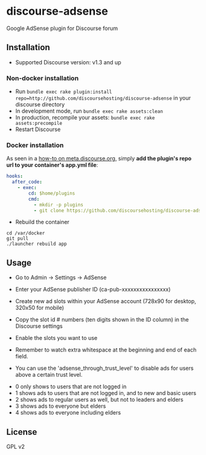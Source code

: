 # discourse-adsense

Google AdSense plugin for Discourse forum

## Installation

* Supported Discourse version: v1.3 and up

### Non-docker installation

* Run `bundle exec rake plugin:install repo=http://github.com/discoursehosting/discourse-adsense` in your discourse directory
* In development mode, run `bundle exec rake assets:clean`
* In production, recompile your assets: `bundle exec rake assets:precompile`
* Restart Discourse

### Docker installation

As seen in a [how-to on meta.discourse.org](https://meta.discourse.org/t/advanced-troubleshooting-with-docker/15927#Example:%20Install%20a%20plugin), simply **add the plugin's repo url to your container's app.yml file**:

```yml
hooks:
  after_code:
    - exec:
        cd: $home/plugins
        cmd:
          - mkdir -p plugins
          - git clone https://github.com/discoursehosting/discourse-adsense.git
```
* Rebuild the container

```
cd /var/docker
git pull
./launcher rebuild app
```


## Usage

* Go to Admin -> Settings -> AdSense
* Enter your AdSense publisher ID (ca-pub-xxxxxxxxxxxxxxxx)
* Create new ad slots within your AdSense account (728x90 for desktop, 320x50 for mobile)
* Copy the slot id # numbers (ten digits shown in the ID column) in the Discourse settings
* Enable the slots you want to use
* Remember to watch extra whitespace at the beginning and end of each field.

* You can use the 'adsense_through_trust_level' to disable ads for users above a certain trust level. 
 - 0 only shows to users that are not logged in
 - 1 shows ads to users that are not logged in, and to new and basic users
 - 2 shows ads to regular users as well, but not to leaders and elders
 - 3 shows ads to everyone but elders
 - 4 shows ads to everyone including elders
 
## License

GPL v2
